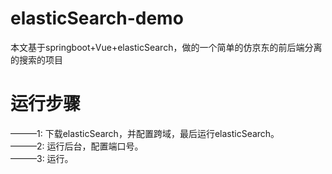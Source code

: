 # elasticSearch-demo

本文基于springboot+Vue+elasticSearch，做的一个简单的仿京东的前后端分离的搜索的项目

# 运行步骤
———1: 下载elasticSearch，并配置跨域，最后运行elasticSearch。  
———2: 运行后台，配置端口号。  
———3: 运行。  
